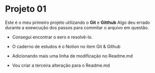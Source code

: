 # Projeto 01 

Este é o meu primeiro projeto utilizando o **Git** e **Gitthub** 
Algo deu errado durante a exewcução dos passos para commitar o arquivo em questão.

- Consegui encontrar o eero e resolvê-lo. 

- O caderno de estudos é o Notion no item Git & Github

- Adicionando mais uma linha de modificação no Readme.md

- Vou criar a terceira alteração para o Readme.md

